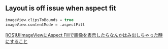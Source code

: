 ## Layout is off issue when aspect fit

```swift
imageView.clipsToBounds = true
imageView.contentMode = .aspectFill
```

[[iOS]UIImageViewにAspect Fillで画像を表示したらなんかはみ出しちゃった時にすること](https://dev.classmethod.jp/smartphone/iphone/uiimageview-aspectfill-clipsubviews/)
